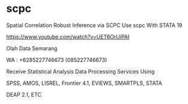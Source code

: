 # scpc
Spatial Correlation Robust Inference via SCPC Use scpc With STATA 19

https://www.youtube.com/watch?v=UET6OrUiPAI

Olah Data Semarang

WA : +6285227746673 (085227746673)

Receive Statistical Analysis Data Processing Services Using

SPSS, AMOS, LISREL, Frontier 4.1, EVIEWS, SMARTPLS, STATA

DEAP 2.1, ETC
